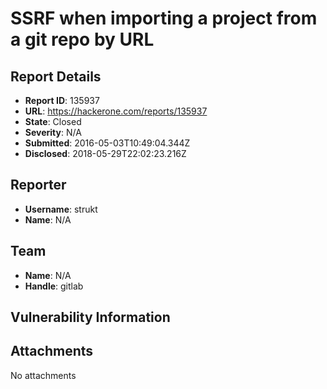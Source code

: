 # SSRF when importing a project from a git repo by URL

## Report Details
- **Report ID**: 135937
- **URL**: https://hackerone.com/reports/135937
- **State**: Closed
- **Severity**: N/A
- **Submitted**: 2016-05-03T10:49:04.344Z
- **Disclosed**: 2018-05-29T22:02:23.216Z

## Reporter
- **Username**: strukt
- **Name**: N/A

## Team
- **Name**: N/A
- **Handle**: gitlab

## Vulnerability Information


## Attachments
No attachments
